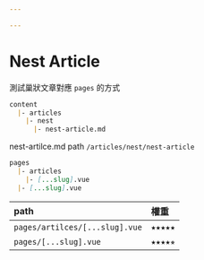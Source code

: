 ```yaml
---

---
```


# Nest Article
<!-- more -->

測試巢狀文章對應 `pages` 的方式

```md
content
  |- articles
    |- nest
      |- nest-article.md
```
nest-artilce.md path `/articles/nest/nest-article`

```md
pages
  |- articles
    |- [...slug].vue
  |- [...slug].vue
```

| path| 權重 |
|:----|:----|
| `pages/artilces/[...slug].vue` | ⭑⭑⭑⭑⭑ |
| `pages/[...slug].vue` | ⭑⭑⭑⭑⭒ |

